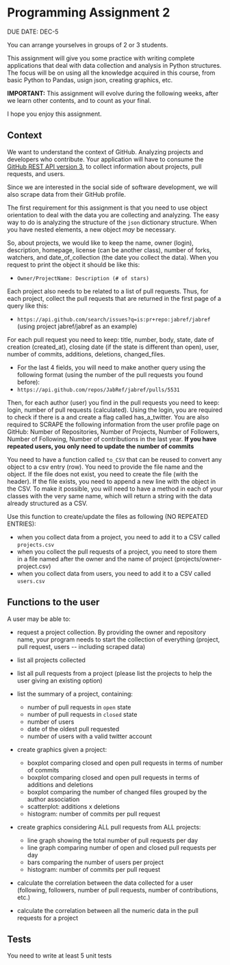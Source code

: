 # Programming Assignment 2

DUE DATE: DEC-5

You can arrange yourselves in groups of 2 or 3 students.

This assignment will give you some practice with writing complete applications that deal with data collection and analysis in Python structures.
The focus will be on using all the knowledge acquired in this course, from basic Python to Pandas, usign json, creating graphics, etc.

**IMPORTANT:** This assignment will evolve during the following weeks, after we learn other contents, and to count as your final.

I hope you enjoy this assignment.

## Context

We want to understand the context of GitHub. Analyzing projects and developers who contribute. 
Your application will have to consume the [GitHub REST API version 3](https://developer.github.com/v3/), 
to collect information about projects, pull requests, and users. 

Since we are interested in the social side of software development,  we will also scrape data from their GitHub profile.

The first requirement for this assignment is that you need to use object orientation to deal with the data you are collecting and analyzing.
The easy way to do is analyzing the structure of the `json` dictionary structure. When you have nested elements, a new object *may* be necessary.

So, about projects, we would like to keep the name, owner (login), description, homepage, license (can be another class), 
number of forks, watchers, and date_of_collection (the date you collect the data). When you request to print the object it should be like this:
* `Owner/ProjectName: Description (# of stars)`

Each project also needs to be related to a list of pull requests. Thus, for each project, collect the pull requests that 
are returned in the first page of a query like this:
* `https://api.github.com/search/issues?q=is:pr+repo:jabref/jabref` (using project jabref/jabref as an example)

For each pull request you need to keep: title, number, body, state, date of creation (created_at), 
closing date (if the state is different than open), user, number of commits, additions, deletions, changed_files. 

* For the last 4 fields, you will need to make another query using the following format (using the number of the pull requests
you found before):
* `https://api.github.com/repos/JabRef/jabref/pulls/5531`

Then, for each author (user) you find in the pull requests you need to keep: login, number of pull requests (calculated). 
Using the login, you are required to check if there is a 
and create a flag called has_a_twitter. You are also required to SCRAPE the following information from the user profile page on GitHub: 
Number of Repositories, Number of Projects, Number of Followers, Number of Following, Number of contributions in the last year.
**If you have repeated users, you only need to update the number of commits**


You need to have a function called `to_CSV` that can be reused to convert any object to a csv entry (row). 
You need to provide the file name and the object. If the file does not exist, you need to create the file (with the header). 
If the file  exists, you need to append a new line with the object in the CSV. To make it possible, you will need to have a method
in each of your classes with the very same name, which will return a string with the data already structured as a CSV.


Use this function to create/update the files as following (NO REPEATED ENTRIES):
* when you collect data from a project, you need to add it to a CSV called `projects.csv`
* when you collect the pull requests of a project, you need to store them in a file named after the owner and the name of project 
(projects/owner-project.csv) 
* when you collect data from users, you need to add it to a CSV called `users.csv` 


## Functions to the user
A user may be able to:
* request a project collection. By providing the owner and repository name, your program needs to start the collection of everything
(project, pull request, users -- including scraped data)
* list all projects collected
* list all pull requests from a project (please list the projects to help the user giving an existing option)
* list the summary of a project, containing:
   - number of pull requests in `open` state
   - number of pull requests in `closed` state
   - number of users
   - date of the oldest pull requested
   - number of users with a valid twitter account
   
* create graphics given a project:
   - boxplot comparing closed and open pull requests in terms of number of commits
   - boxplot comparing closed and open pull requests in terms of additions and deletions
   - boxplot comparing the number of changed files grouped by the author association
   - scatterplot: additions x deletions
   - histogram: number of commits per pull request
 
 * create graphics considering ALL pull requests from ALL projects:
   - line graph showing the total number of pull requests per day
   - line graph comparing number of open and closed pull requests per day
   - bars comparing the number of users per project
   - histogram: number of commits per pull request

* calculate the correlation between the data collected for a user 
(following, followers, number of pull requests, number of contributions, etc.)

* calculate the correlation between all the numeric data in the pull requests for a project


 ## Tests
 You need to write at least 5 unit tests 
    
   
   
